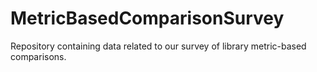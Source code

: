 # MetricBasedComparisonSurvey
Repository containing data related to our survey of library metric-based comparisons.
